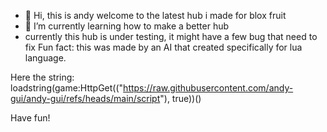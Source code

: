 - 👋 Hi, this is andy welcome to the latest hub i made for blox fruit
- 🌱 I’m currently learning how to make a better hub
- currently this hub is under testing, it might have a few bug that need to fix
Fun fact: this was made by an AI that created specifically for lua language.

Here the string: loadstring(game:HttpGet(("https://raw.githubusercontent.com/andy-gui/andy-gui/refs/heads/main/script"), true))()

Have fun!

<!---
andy-gui/andy-gui is a ✨ special ✨ repository because its `README.md` (this file) appears on your GitHub profile.
You can click the Preview link to take a look at your changes.
--->
